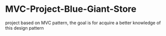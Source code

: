# MVC-Project-Blue-Giant-Store
project based on MVC pattern, the goal is for acquire a better knowledge of this design pattern
